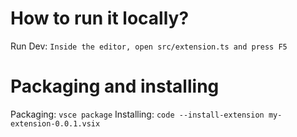 # How to run it locally?
Run Dev: `Inside the editor, open src/extension.ts and press F5`

# Packaging and installing
Packaging: `vsce package`
Installing: `code --install-extension my-extension-0.0.1.vsix`